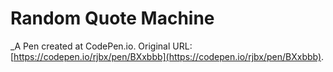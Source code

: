 # Random Quote Machine
 _A Pen created at CodePen.io. Original URL: [https://codepen.io/rjbx/pen/BXxbbb](https://codepen.io/rjbx/pen/BXxbbb).

 
